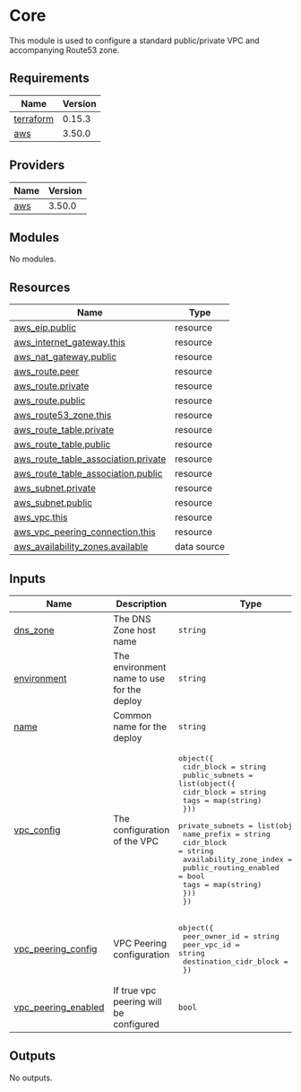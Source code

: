 # Core

This module is used to configure a standard public/private VPC and accompanying Route53 zone.

## Requirements

| Name | Version |
|------|---------|
| <a name="requirement_terraform"></a> [terraform](#requirement\_terraform) | 0.15.3 |
| <a name="requirement_aws"></a> [aws](#requirement\_aws) | 3.50.0 |

## Providers

| Name | Version |
|------|---------|
| <a name="provider_aws"></a> [aws](#provider\_aws) | 3.50.0 |

## Modules

No modules.

## Resources

| Name | Type |
|------|------|
| [aws_eip.public](https://registry.terraform.io/providers/hashicorp/aws/3.50.0/docs/resources/eip) | resource |
| [aws_internet_gateway.this](https://registry.terraform.io/providers/hashicorp/aws/3.50.0/docs/resources/internet_gateway) | resource |
| [aws_nat_gateway.public](https://registry.terraform.io/providers/hashicorp/aws/3.50.0/docs/resources/nat_gateway) | resource |
| [aws_route.peer](https://registry.terraform.io/providers/hashicorp/aws/3.50.0/docs/resources/route) | resource |
| [aws_route.private](https://registry.terraform.io/providers/hashicorp/aws/3.50.0/docs/resources/route) | resource |
| [aws_route.public](https://registry.terraform.io/providers/hashicorp/aws/3.50.0/docs/resources/route) | resource |
| [aws_route53_zone.this](https://registry.terraform.io/providers/hashicorp/aws/3.50.0/docs/resources/route53_zone) | resource |
| [aws_route_table.private](https://registry.terraform.io/providers/hashicorp/aws/3.50.0/docs/resources/route_table) | resource |
| [aws_route_table.public](https://registry.terraform.io/providers/hashicorp/aws/3.50.0/docs/resources/route_table) | resource |
| [aws_route_table_association.private](https://registry.terraform.io/providers/hashicorp/aws/3.50.0/docs/resources/route_table_association) | resource |
| [aws_route_table_association.public](https://registry.terraform.io/providers/hashicorp/aws/3.50.0/docs/resources/route_table_association) | resource |
| [aws_subnet.private](https://registry.terraform.io/providers/hashicorp/aws/3.50.0/docs/resources/subnet) | resource |
| [aws_subnet.public](https://registry.terraform.io/providers/hashicorp/aws/3.50.0/docs/resources/subnet) | resource |
| [aws_vpc.this](https://registry.terraform.io/providers/hashicorp/aws/3.50.0/docs/resources/vpc) | resource |
| [aws_vpc_peering_connection.this](https://registry.terraform.io/providers/hashicorp/aws/3.50.0/docs/resources/vpc_peering_connection) | resource |
| [aws_availability_zones.available](https://registry.terraform.io/providers/hashicorp/aws/3.50.0/docs/data-sources/availability_zones) | data source |

## Inputs

| Name | Description | Type | Default | Required |
|------|-------------|------|---------|:--------:|
| <a name="input_dns_zone"></a> [dns\_zone](#input\_dns\_zone) | The DNS Zone host name | `string` | n/a | yes |
| <a name="input_environment"></a> [environment](#input\_environment) | The environment name to use for the deploy | `string` | n/a | yes |
| <a name="input_name"></a> [name](#input\_name) | Common name for the deploy | `string` | n/a | yes |
| <a name="input_vpc_config"></a> [vpc\_config](#input\_vpc\_config) | The configuration of the VPC | <pre>object({<br>    cidr_block = string<br>    public_subnets = list(object({<br>      cidr_block = string<br>      tags       = map(string)<br>    }))<br>    private_subnets = list(object({<br>      name_prefix             = string<br>      cidr_block              = string<br>      availability_zone_index = number<br>      public_routing_enabled  = bool<br>      tags                    = map(string)<br>    }))<br>  })</pre> | n/a | yes |
| <a name="input_vpc_peering_config"></a> [vpc\_peering\_config](#input\_vpc\_peering\_config) | VPC Peering configuration | <pre>object({<br>    peer_owner_id          = string<br>    peer_vpc_id            = string<br>    destination_cidr_block = string<br>  })</pre> | <pre>{<br>  "destination_cidr_block": "",<br>  "peer_owner_id": "",<br>  "peer_vpc_id": ""<br>}</pre> | no |
| <a name="input_vpc_peering_enabled"></a> [vpc\_peering\_enabled](#input\_vpc\_peering\_enabled) | If true vpc peering will be configured | `bool` | `true` | no |

## Outputs

No outputs.
